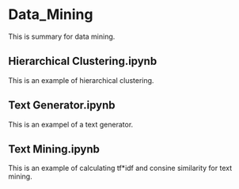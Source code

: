 # Data_Mining
This is summary for data mining.

## Hierarchical Clustering.ipynb
This is an example of hierarchical clustering.

## Text Generator.ipynb
This is an exampel of a text generator.

## Text Mining.ipynb
This is an example of calculating tf*idf and consine similarity for text mining.
